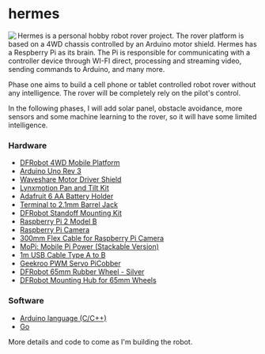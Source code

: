 # hermes

<img align="left" src="https://cloud.githubusercontent.com/assets/965430/15920452/d1d317f0-2dce-11e6-8704-7390fb0681e3.png">

Hermes is a personal hobby robot rover project. The rover platform is based on
a 4WD chassis controlled by an Arduino motor shield. Hermes has a Respberry Pi
as its brain. The Pi is responsible for communicating with a controller device
through WI-FI direct, processing and streaming video, sending commands to
Arduino, and many more.

Phase one aims to build a cell phone or tablet controlled robot rover without
any intelligence. The rover will be completely rely on the pilot's control.

In the following phases, I will add solar panel, obstacle avoidance, more sensors
and some machine learning to the rover, so it will have some limited intelligence.

### Hardware

* [DFRobot 4WD Mobile Platform](http://www.robotshop.com/ca/en/dfrobot-4wd-arduino-mobile-platform.html)
* [Arduino Uno Rev 3](http://www.robotshop.com/ca/en/arduino-uno-usb-microcontroller-rev-3.html)
* [Waveshare Motor Driver Shield](http://www.robotshop.com/ca/en/600-ma-dual-h-bridge-motor-driver-shieldfor-dc-steppers-l293d.html)
* [Lynxmotion Pan and Tilt Kit](http://www.robotshop.com/ca/en/lynxmotion-pan-and-tilt-kit-aluminium2.html)
* [Adafruit 6 AA Battery Holder](http://www.robotshop.com/ca/en/adafruit-battery-holder-barrel-jack.html)
* [Terminal to 2.1mm Barrel Jack](http://www.robotshop.com/ca/en/terminal-barrel-jack.html)
* [DFRobot Standoff Mounting Kit](http://www.robotshop.com/ca/en/standoff-mounting-kit.html)
* [Raspberry Pi 2 Model B](https://www.buyapi.ca/product/raspberry-pi-2-model-b-armv7-with-1g-ram/)
* [Raspberry Pi Camera](https://www.buyapi.ca/product/raspberry-pi-camera-board-add-on/)
* [300mm Flex Cable for Raspberry Pi Camera](http://www.robotshop.com/ca/en/300mm-flex-cable-raspberry-pi-camera.html)
* [MoPi: Mobile Pi Power (Stackable Version)](https://www.buyapi.ca/product/mopi-mobile-pi-power-stackable-version/)
* [1m USB Cable Type A to B](http://www.robotshop.com/ca/en/1m-usb-cable-type-a-to-b.html)
* [Geekroo PWM Servo PiCobber](http://www.robotshop.com/ca/en/pwm-servo-driver-picobber-raspberry-pi-hat.html)
* [DFRobot 65mm Rubber Wheel - Silver](http://www.robotshop.com/ca/en/dfrobot-rubber-wheel-pair-silver.html)
* [DFRobot Mounting Hub for 65mm Wheels](http://www.robotshop.com/ca/en/mounting-hub-pair-dfrobot-wheels.html)

### Software

* [Arduino language (C/C++)](https://www.arduino.cc/en/Reference/HomePage)
* [Go](https://golang.org/)

More details and code to come as I'm building the robot.
